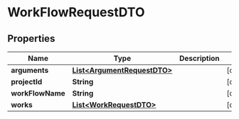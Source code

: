 

# WorkFlowRequestDTO


## Properties

| Name | Type | Description | Notes |
|------------ | ------------- | ------------- | -------------|
|**arguments** | [**List&lt;ArgumentRequestDTO&gt;**](ArgumentRequestDTO.md) |  |  [optional] |
|**projectId** | **String** |  |  [optional] |
|**workFlowName** | **String** |  |  [optional] |
|**works** | [**List&lt;WorkRequestDTO&gt;**](WorkRequestDTO.md) |  |  [optional] |



